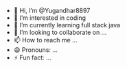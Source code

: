 - 👋 Hi, I’m @Yugandhar8897
- 👀 I’m interested in coding 
- 🌱 I’m currently learning full stack java
- 💞️ I’m looking to collaborate on ...
- 📫 How to reach me ...
- 😄 Pronouns: ...
- ⚡ Fun fact: ...

<!---
Yugandhar8897/Yugandhar8897 is a ✨ special ✨ repository because its `README.md` (this file) appears on your GitHub profile.
You can click the Preview link to take a look at your changes.
--->
